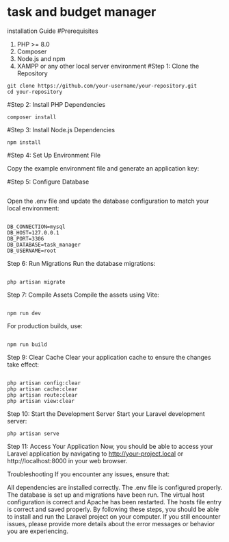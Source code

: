 # task and budget manager
<!--installation procedure-->

installation Guide
#Prerequisites
1. PHP >= 8.0
2. Composer
3. Node.js and npm
4. XAMPP or any other local server environment
#Step 1: Clone the Repository

``` 
git clone https://github.com/your-username/your-repository.git
cd your-repository 
```

#Step 2: Install PHP Dependencies
```
composer install
```

#Step 3: Install Node.js Dependencies
```
npm install
```
#Step 4: Set Up Environment File

Copy the example environment file and generate an application key:

#Step 5: Configure Database
```
```
Open the .env file and update the database configuration to match your local environment:
```

DB_CONNECTION=mysql
DB_HOST=127.0.0.1
DB_PORT=3306
DB_DATABASE=task_manager
DB_USERNAME=root
```


Step 6: Run Migrations
Run the database migrations:
```

php artisan migrate
```

Step 7: Compile Assets
Compile the assets using Vite:
```

npm run dev
```

For production builds, use:
```

npm run build
```




Step 9: Clear Cache
Clear your application cache to ensure the changes take effect:
```

php artisan config:clear
php artisan cache:clear
php artisan route:clear
php artisan view:clear
```


Step 10: Start the Development Server
Start your Laravel development server:
```
php artisan serve
```


Step 11: Access Your Application
Now, you should be able to access your Laravel application by navigating to http://your-project.local or http://localhost:8000 in your web browser.

Troubleshooting
If you encounter any issues, ensure that:

All dependencies are installed correctly.
The .env file is configured properly.
The database is set up and migrations have been run.
The virtual host configuration is correct and Apache has been restarted.
The hosts file entry is correct and saved properly.
By following these steps, you should be able to install and run the Laravel project on your computer. If you still encounter issues, please provide more details about the error messages or behavior you are experiencing.
